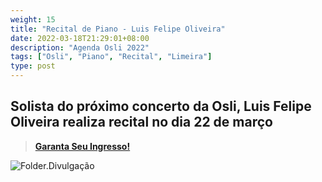 ```yaml
---
weight: 15
title: "Recital de Piano - Luis Felipe Oliveira"
date: 2022-03-18T21:29:01+08:00
description: "Agenda Osli 2022"
tags: ["Osli", "Piano", "Recital", "Limeira"]
type: post
---
```


## Solista do próximo concerto da Osli, Luis Felipe Oliveira realiza recital no dia 22 de março

> [**Garanta Seu Ingresso!**](<https://www.ticketfacil.com.br/eventos/tv-concerto-recital-luis-felipe.aspx> "Ticket Fácil") 


![Folder.Divulgação](/images/recital_piano_luis_oliveira_osli.jpg "Concerto de Abertura da Temporada - Osli 2022")


